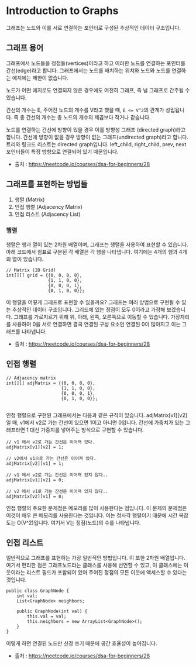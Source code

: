 # Introduction to Graphs

그래프는 노드와 이를 서로 연결하는 포인터로 구성된 추상적인 데이터 구조입니다.

## 그래프 용어

그래프에서 노드들을 정점들(vertices)이라고 하고 이러한 노드를 연결하는 포인터를 간선(edge)라고 합니다.
그래프에서는 노드를 배치하는 위치와 노드와 노드를 연결하는 에지에는 제한이 없습니다.

노드가 어떤 에지로도 연결되지 않은 경우에도 여전히 그래프, 즉 널 그래프로 간주될 수 있습니다.

간선의 개수는 E, 주어진 노드의 개수를 V라고 했을 때, `E <= V^2`의 관계가 성립됩니다.
즉 총 간선의 개수는 총 노드의 개수의 제곱보다 작거나 같습니다.

노드를 연결하는 간선에 방향이 있을 경우 이를 방향성 그래프 (directed graph)라고 합니다.
간선에 방향이 없을 경우 방향이 없는 그래프(undirected graph)라고 합니다.
트리와 링크드 리스트는 directed graph입니다.
left_child, right_child, prev, next 포인터들이 특정 방향으로 연결되어 있기 때문입니다.

- 출처 : https://neetcode.io/courses/dsa-for-beginners/28

## 그래프를 표현하는 방법들

1. 행렬 (Matrix)
2. 인접 행렬 (Adjacency Matrix)
3. 인접 리스트  (Adjacency List)

### 행렬

행렬은 행과 열이 있는 2차원 배열이며, 그래프는 행렬을 사용하여 표현할 수 있습니다.
아래 코드에서 쉼표로 구분된 각 배열은 각 행을 나타냅니다. 여기에는 4개의 행과 4개의 열이 있습니다.

```text
// Matrix (2D Grid)
int[][] grid = {{0, 0, 0, 0},
                {1, 1, 0, 0},
                {0, 0, 0, 1},
                {0, 1, 0, 0}};
```

이 행렬을 어떻게 그래프로 표현할 수 있을까요?
그래프는 여러 방법으로 구현될 수 있는 추상적인 데이터 구조입니다.
그리드에 있는 정점이 모두 0이라고 가정해 보겠습니다.
그래프를 가로지르기 위해 위, 아래, 왼쪽, 오른쪽으로 이동할 수 있습니다.
가장자리를 사용하여 0을 서로 연결하면 결국 연결된 구성 요소인 연결된 0이 많아지고 이는 그래프를 나타냅니다.

- 출처 : https://neetcode.io/courses/dsa-for-beginners/28

## 인접 행렬

```text
// Adjacency matrix
int[][] adjMatrix = {{0, 0, 0, 0},
                     {1, 1, 0, 0},
                     {0, 0, 0, 1},
                     {0, 1, 0, 0}};


```

인정 행렬으로 구현된 그래프에서는 다음과 같은 규칙이 있습니다.
adjMatrix[v1][v2]일 때, v1에서 v2로 가는 간선이 있으면 1이고 아니면 0입니다.
간선에 가중치가 있는 그래프라면 1 대신 가중치를 넣어주는 방식으로 구현할 수 있습니다.

```text
// v1 에서 v2로 가는 간선은 이어져 있다.
adjMatrix[v1][v2] = 1;

// v2에서 v1으로 가는 간선은 이어져 있다.
adjMatrix[v2][v1] = 1;

// v1 에서 v2로 가는 간선은 이어져 있지 않다..
adjMatrix[v1][v2] = 0;

// v2 에서 v1로 가는 간선은 이어져 있지 않다..
adjMatrix[v2][v1] = 0;
```

인접 행렬의 주요한 문제점은 메모리를 많이 사용한다는 점입니다.
이 문제의 문제점은 이것이 매우 큰 메모리를 사용한다는 것입니다.
이는 정사각 행렬이기 때문에 시간 복잡도는 O(V^2)입니다.
여기서 V는 정점(노드)의 수를 나타냅니다.

## 인접 리스트

일반적으로 그래프를 표현하는 가장 일반적인 방법입니다. 이 또한 2차원 배열입니다.
여기서 편리한 점은 그래프노드라는 클래스를 사용해 선언할 수 있고, 이 클래스에는 이웃이라는 리스트 필드가 포함되어 있어 주어진 정점의 모든 이웃에 액세스할 수 있다는 것입니다.

```text
public class GraphNode {
    int val;
    List<GraphNode> neighbors;
    
    public GraphNode(int val) {
        this.val = val;
        this.neighbors = new ArrayList<GraphNode>();
    }
}
```

이렇게 하면 연결된 노드만 신경 쓰기 때문에 공간 효율성이 높아집니다.

- 출처 : https://neetcode.io/courses/dsa-for-beginners/28


